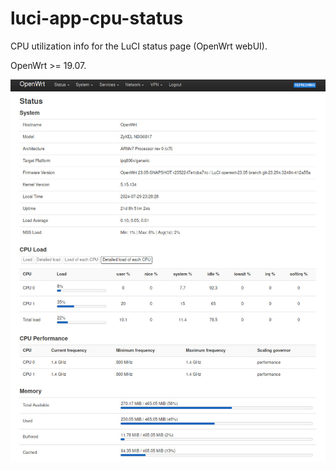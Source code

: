 # luci-app-cpu-status
CPU utilization info for the LuCI status page (OpenWrt webUI).

OpenWrt >= 19.07.

![](https://github.com/gSpotx2f/luci-app-cpu-status/blob/master/screenshots/01.jpg)
